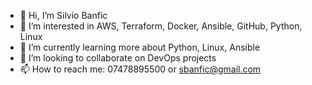 - 👋 Hi, I’m Silvio Banfic
- 👀 I’m interested in AWS, Terraform, Docker, Ansible, GitHub, Python, Linux 
- 🌱 I’m currently learning more about Python, Linux, Ansible
- 💞️ I’m looking to collaborate on DevOps projects
- 📫 How to reach me: 07478895500 or sbanfic@gmail.com

<!---
silviob99/silviob99 is a ✨ special ✨ repository because its `README.md` (this file) appears on your GitHub profile.
You can click the Preview link to take a look at your changes.
--->
